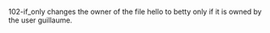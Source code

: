 102-if_only changes the owner of the file hello to betty only if it is owned by the user guillaume.
